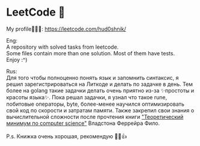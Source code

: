 # LeetCode 📙
My profile🙋🏻‍♂️:
  https://leetcode.com/hud0shnik/
 
Eng: </br>
A repository with solved tasks from leetcode. </br>
Some files contain more than one solution. Most of them have tests.
</br>
Enjoy :^)<p>
Rus:</br>
Для того чтобы полноценно понять язык и запомнить синтаксис, я решил зарегистрироваться на Литкоде и делать по задачке в день. 
Тем более на golang такие задачки делать очень приятно из-за ✨простоты и красоты языка✨.
Пока решал задачки, я узнал что такое rune, побитовые операторы, byte, более-менее научился оптимизировать свой код по скорости и затратам памяти. Также закрепил 
свои знания о вычислительной сложности после прочтения книги 
<a href="https://habr.com/ru/company/piter/blog/358610/" target="_blank">"Теоретический минимум по computer science"</a> Владстона Феррейра Фило.</br></br>
P.s. Книжка очень хорошая, рекомендую 📗😅👍

